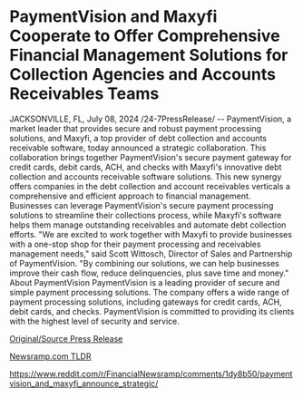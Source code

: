 # PaymentVision and Maxyfi Cooperate to Offer Comprehensive Financial Management Solutions for Collection Agencies and Accounts Receivables Teams

JACKSONVILLE, FL, July 08, 2024 /24-7PressRelease/ -- PaymentVision, a market leader that provides secure and robust payment processing solutions, and Maxyfi, a top provider of debt collection and accounts receivable software, today announced a strategic collaboration. This collaboration brings together PaymentVision's secure payment gateway for credit cards, debit cards, ACH, and checks with Maxyfi's innovative debt collection and accounts receivable software solutions.  This new synergy offers companies in the debt collection and account receivables verticals a comprehensive and efficient approach to financial management. Businesses can leverage PaymentVision's secure payment processing solutions to streamline their collections process, while Maxyfi's software helps them manage outstanding receivables and automate debt collection efforts.  "We are excited to work together with Maxyfi to provide businesses with a one-stop shop for their payment processing and receivables management needs," said Scott Wittosch, Director of Sales and Partnership of PaymentVision. "By combining our solutions, we can help businesses improve their cash flow, reduce delinquencies, plus save time and money."  About PaymentVision PaymentVision is a leading provider of secure and simple payment processing solutions. The company offers a wide range of payment processing solutions, including gateways for credit cards, ACH, debit cards, and checks. PaymentVision is committed to providing its clients with the highest level of security and service. 

[Original/Source Press Release](https://www.24-7pressrelease.com/press-release/512319/paymentvision-and-maxyfi-cooperate-to-offer-comprehensive-financial-management-solutions-for-collection-agencies-and-accounts-receivables-teams)
                    

[Newsramp.com TLDR](None) 

https://www.reddit.com/r/FinancialNewsramp/comments/1dy8b50/paymentvision_and_maxyfi_announce_strategic/